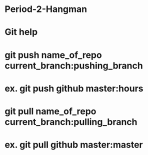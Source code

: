 # Period-2-Hangman

# Git help

# git push name_of_repo current_branch:pushing_branch
# ex. git push github master:hours

# git pull name_of_repo current_branch:pulling_branch
# ex. git pull github master:master